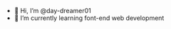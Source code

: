 - 👋 Hi, I’m @day-dreamer01
- 🌱 I’m currently learning font-end web development

<!---
day-dreamer01/day-dreamer01 is a ✨ special ✨ repository because its `README.md` (this file) appears on your GitHub profile.
You can click the Preview link to take a look at your changes.
--->
